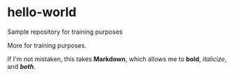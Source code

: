 # hello-world
Sample repository for training purposes

More for training purposes. 

If I'm not mistaken, this takes **Markdown**, which allows me to **bold**, *italicize*, and **_both_**.

